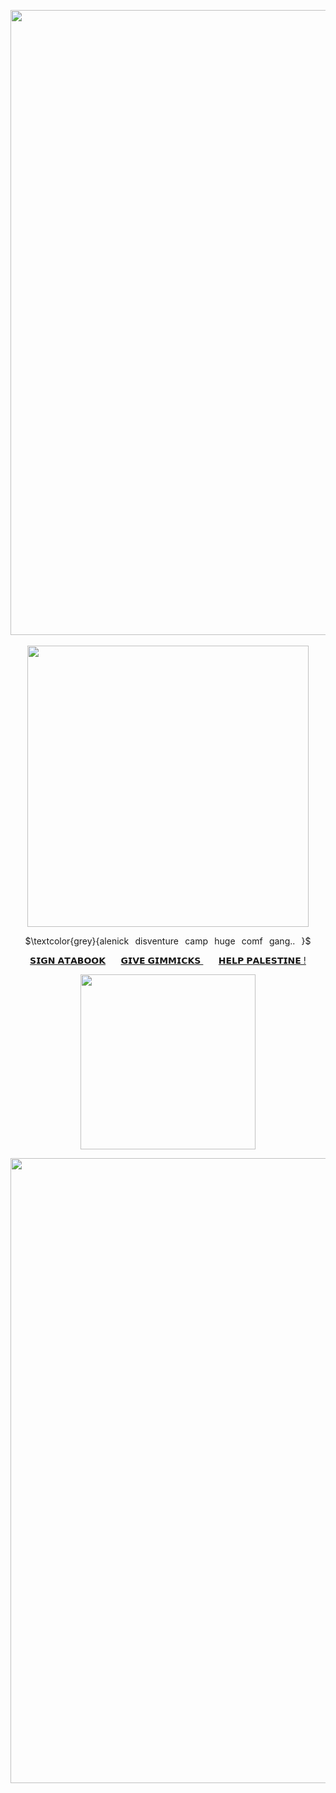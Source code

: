 <p align="center">
<img width=1000 src="https://64.media.tumblr.com/3131c31b779540a016e03256bc618b38/42d997020b109ec7-97/s540x810/3e25311281920fda7a4058c613fa966ccb3376b8.pnj"
</p>‎

<p align="center">
<img width=450 src="https://files.catbox.moe/ii81hm.png"
</p>

<p align="center">
$\textcolor{grey}{alenick⠀disventure⠀camp⠀huge⠀comf⠀gang..⠀}$
</p>

</p>
<p align="center">
<a href="https://alenick.atabook.org">𝗦𝗜𝗚𝗡 𝗔𝗧𝗔𝗕𝗢𝗢𝗞</a>⠀⠀ <a href="https://yyaoi.straw.page">𝗚𝗜𝗩𝗘 𝗚𝗜𝗠𝗠𝗜𝗖𝗞𝗦 </a>⠀⠀ <a href="https://arab.org/click-to-help/palestine/">𝗛𝗘𝗟𝗣 𝗣𝗔𝗟𝗘𝗦𝗧𝗜𝗡𝗘 !</a>
</p>

</p>
<p align="center">
<img width=280 src="https://komarev.com/ghpvc/?username=exoean&color=lightgrey&style=for-the-badge&label=people+on+viewer+gang+:"
 </p>



<p align="center">
<img width=1000 src="https://64.media.tumblr.com/0bf1dd8865a8b4a3cf37b6913f7c4be1/42d997020b109ec7-40/s540x810/99cf837fb6239b22b7b468219032b237cfce0cfb.pnj"
 </p>
